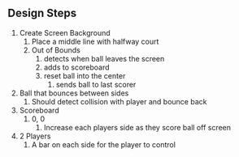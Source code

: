 ## Design Steps
1. Create Screen Background
	1. Place a middle line with halfway court
	2. Out of Bounds
		1. detects when ball leaves the screen 
		2. adds to scoreboard
		3. reset ball into the center
			1. sends ball to last scorer
2. Ball that bounces between sides
	1. Should detect collision with player and bounce back
3. Scoreboard
	1. 0, 0
		1. Increase each players side as they score ball off screen
4. 2 Players
	1. A bar on each side for the player to control
